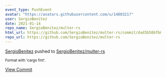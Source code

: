 ```yaml
---
event_type: PushEvent
avatar: "https://avatars.githubusercontent.com/u/1480321?"
user: SergioBenitez
date: 2021-01-14
repo_name: SergioBenitez/multer-rs
html_url: https://github.com/SergioBenitez/multer-rs/commit/dad3b58bfb6f48c2b4cf73a1cab227896d968279
repo_url: https://github.com/SergioBenitez/multer-rs
---
```


<a href='https://github.com/SergioBenitez' target='_blank'>SergioBenitez</a> pushed to <a href='https://github.com/SergioBenitez/multer-rs' target='_blank'>SergioBenitez/multer-rs</a>

<small>Format with 'cargo fmt'.</small>

<a href='https://github.com/SergioBenitez/multer-rs/commit/dad3b58bfb6f48c2b4cf73a1cab227896d968279' target='_blank'>View Commit</a>
